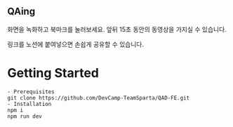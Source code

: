 ## QAing

 화면을 녹화하고 북마크를 눌러보세요. 앞뒤 15초 동안의 동영상을 가지실 수 있습니다.

 링크를 노션에 붙여넣으면 손쉽게 공유할 수 있습니다.

# Getting Started

    - Prerequisites
    git clone https://github.com/DevCamp-TeamSparta/QAD-FE.git
    - Installation
    npm i
    npm run dev
